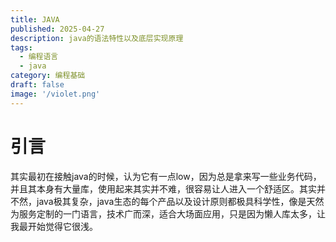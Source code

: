 ```yaml
---
title: JAVA
published: 2025-04-27
description: java的语法特性以及底层实现原理
tags:
  - 编程语言
  - java
category: 编程基础
draft: false
image: '/violet.png'
---
```


# 引言

其实最初在接触java的时候，认为它有一点low，因为总是拿来写一些业务代码，并且其本身有大量库，使用起来其实并不难，很容易让人进入一个舒适区。其实并不然，java极其复杂，java生态的每个产品以及设计原则都极具科学性，像是天然为服务定制的一门语言，技术广而深，适合大场面应用，只是因为懒人库太多，让我最开始觉得它很浅。

